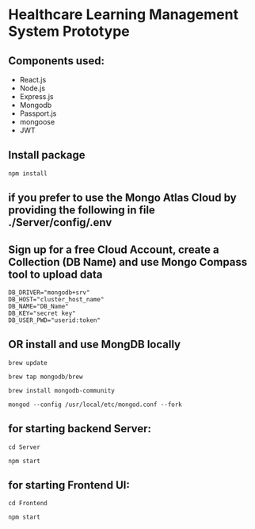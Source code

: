 # Healthcare Learning Management System Prototype

## Components used:

- React.js
- Node.js
- Express.js
- Mongodb
- Passport.js
- mongoose
- JWT

## Install package

```
npm install
```

## if you prefer to use the Mongo Atlas Cloud by providing the following in file ./Server/config/.env

## Sign up for a free Cloud Account, create a Collection (DB Name) and use Mongo Compass tool to upload data

```
DB_DRIVER="mongodb+srv"
DB_HOST="cluster_host_name"
DB_NAME="DB_Name"
DB_KEY="secret key"
DB_USER_PWD="userid:token"
```

## OR install and use MongDB locally

```
brew update

brew tap mongodb/brew

brew install mongodb-community

mongod --config /usr/local/etc/mongod.conf --fork
```

## for starting backend Server:

```
cd Server

npm start
```

## for starting Frontend UI:

```
cd Frontend

npm start
```
